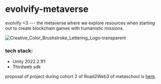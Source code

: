 # evolvify-metaverse
 evolvify &lt;3 --- the metaverse where we explore resources when starting out to create blockchain games with humanistic missions.

 ![Creative_Color_Brushstroke_Lettering_Logo-transparent](https://github.com/clionachee/evolvify-metaverse/assets/94758696/5e13347f-a4fa-4899-a69f-c42ecef47856)

### tech stack:
- Unity 2022.2.1f1
- Thirdweb sdk

proposal of project during cohort 2 of Road2Web3 of metaschool is [here](https://github.com/clionachee/Metaschool-Proposal-Evolvify).

